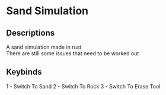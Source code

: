 # Sand Simulation

## Descriptions

A sand simulation made in rust  
There are still some issues that need to be worked out

## Keybinds  
  1 - Switch To Sand
  2 - Switch To Rock
  3 - Switch To Erase Tool
